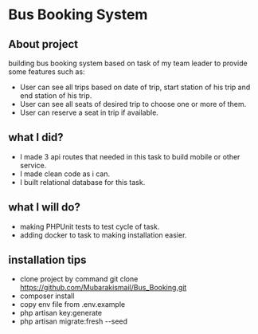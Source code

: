 
# Bus Booking System

## About project

building bus booking system based on task of my team leader to provide some features such as:


- User can see all trips based on date of trip, start station of his trip and end station of his trip.
- User can see all seats of desired trip to choose one or more of them.
- User can reserve a seat in trip if available.

## what I did?
- I made 3 api routes that needed in this task to build mobile or other service.
- I made clean code as i can.
- I built relational database for this task.

## what I will do?

- making PHPUnit tests to test cycle of task.
- adding docker to task to making installation easier.

## installation tips

- clone project by command git clone https://github.com/Mubarakismail/Bus_Booking.git
- composer install
- copy env file from .env.example
- php artisan key:generate
- php artisan migrate:fresh --seed
